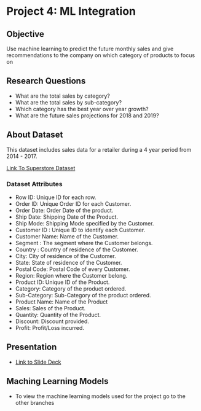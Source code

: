 # Project 4: ML Integration

## Objective
Use machine learning to predict the future monthly sales and give recommendations to the company on which category of products to focus on

## Research Questions
- What are the total sales by category?
- What are the total sales by sub-category?
- Which category has the best year over year growth?
- What are the future sales projections for 2018 and 2019?


## About Dataset

This dataset includes sales data for a retailer during a 4 year period from 2014 - 2017. 

[Link To Superstore Dataset](https://www.kaggle.com/datasets/vivek468/superstore-dataset-final)

### Dataset Attributes
- Row ID: Unique ID for each row.
- Order ID: Unique Order ID for each Customer.
- Order Date: Order Date of the product.
- Ship Date: Shipping Date of the Product.
- Ship Mode: Shipping Mode specified by the Customer.
- Customer ID : Unique ID to identify each Customer.
- Customer Name: Name of the Customer.
- Segment : The segment where the Customer belongs.
- Country : Country of residence of the Customer.
- City: City of residence of the Customer.
- State: State of residence of the Customer.
- Postal Code: Postal Code of every Customer.
- Region: Region where the Customer belong.
- Product ID: Unique ID of the Product.
- Category:  Category of the product ordered.
- Sub-Category: Sub-Category of the product ordered.
- Product Name: Name of the Product
- Sales: Sales of the Product.
- Quantity: Quantity of the Product.
- Discount: Discount provided.
- Profit:  Profit/Loss incurred.

## Presentation
- [Link to Slide Deck](https://docs.google.com/presentation/d/1Z9NM-DMGqzko957rDNlWumDLL73pnbkKMdG5Hz-S5j8/edit#slide=id.gcec4d27072_0_0)

## Maching Learning Models  
- To view the machine learning models used for the project go to the other branches